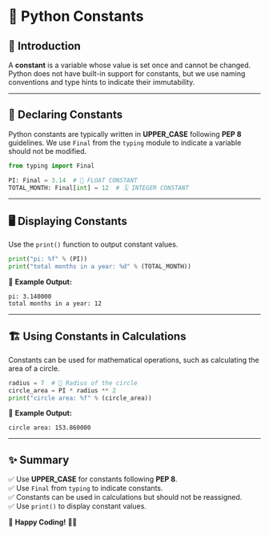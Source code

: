 # 🐍 Python Constants

## 📌 Introduction
A **constant** is a variable whose value is set once and cannot be changed. Python does not have built-in support for constants, but we use naming conventions and type hints to indicate their immutability.

---

## 🔖 Declaring Constants
Python constants are typically written in **UPPER_CASE** following **PEP 8** guidelines. We use `Final` from the `typing` module to indicate a variable should not be modified.

```python
from typing import Final

PI: Final = 3.14  # 🔢 FLOAT CONSTANT
TOTAL_MONTH: Final[int] = 12  # 🗓️ INTEGER CONSTANT
```

---

## 🖥️ Displaying Constants
Use the `print()` function to output constant values.

```python
print("pi: %f" % (PI))
print("total months in a year: %d" % (TOTAL_MONTH))
```

🔹 **Example Output:**
```
pi: 3.140000
total months in a year: 12
```

---

## 🏗️ Using Constants in Calculations
Constants can be used for mathematical operations, such as calculating the area of a circle.

```python
radius = 7  # 🎯 Radius of the circle
circle_area = PI * radius ** 2
print("circle area: %f" % (circle_area))
```

🔹 **Example Output:**
```
circle area: 153.860000
```

---

## ✨ Summary
✅ Use **UPPER_CASE** for constants following **PEP 8**.\
✅ Use `Final` from `typing` to indicate constants.\
✅ Constants can be used in calculations but should not be reassigned.\
✅ Use `print()` to display constant values.

🚀 **Happy Coding!** 🐍🎉